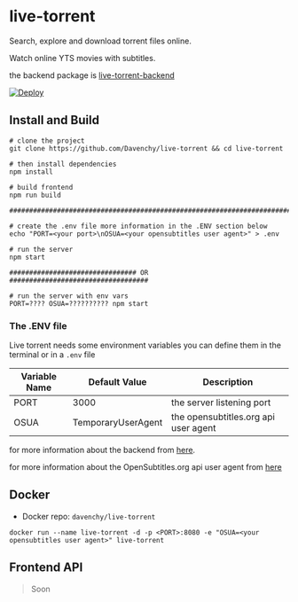 # live-torrent

Search, explore and download torrent files online.

Watch online YTS movies with subtitles.

the backend package is [live-torrent-backend](https://github.com/Davenchy/live-torrent-backend)

[![Deploy](https://www.herokucdn.com/deploy/button.svg)](https://heroku.com/deploy)

## Install and Build

```
# clone the project
git clone https://github.com/Davenchy/live-torrent && cd live-torrent

# then install dependencies
npm install

# build frontend
npm run build

#######################################################################

# create the .env file more information in the .ENV section below
echo "PORT=<your port>\nOSUA=<your opensubtitles user agent>" > .env

# run the server
npm start

################################ OR ###################################

# run the server with env vars
PORT=???? OSUA=?????????? npm start

```

### The .ENV file

Live torrent needs some environment variables you can define them in the terminal or in a `.env` file

| Variable Name | Default Value      | Description                          |
| ------------- | ------------------ | ------------------------------------ |
| PORT          | 3000               | the server listening port            |
| OSUA          | TemporaryUserAgent | the opensubtitles.org api user agent |

for more information about the backend from [here](https://github.com/Davenchy/live-torrent-backend/wiki/How-to-use#environment-variables).

for more information about the OpenSubtitles.org api user agent from [here](https://trac.opensubtitles.org/projects/opensubtitles/wiki/DevReadFirst)

## Docker

- Docker repo: `davenchy/live-torrent`

`docker run --name live-torrent -d -p <PORT>:8080 -e "OSUA=<your opensubtitles user agent>" live-torrent`

## Frontend API

> Soon
